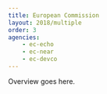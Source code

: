 ```yaml
---
title: European Commission
layout: 2018/multiple
order: 3
agencies:
    - ec-echo
    - ec-near
    - ec-devco
---
```


Overview goes here.
